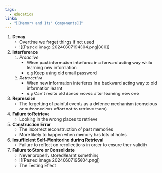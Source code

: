 ```yaml
---
tags:
  - education
links:
  - "[[Memory and Its' Components]]"
---
```

1. **Decay**
	- Overtime we forget things if not used
	- ![[Pasted image 20240607194604.png|300]]
2. **Interference**
	1. *Proactive*
		- When past information interferes in a forward acting way while learning new information
		- e.g Keep using old email password
	2. *Retroactive*
		- When new information interferes in a backward acting way to old information learnt
		- e.g Can't recite old dance moves after learning new one
3. **Repression**
	- The forgetting of painful events as a defence mechanism (conscious or subconscious effort not to retrieve them)
4. **Failure to Retrieve**
	- Looking in the wrong places to retrieve
5. **Construction Error**
	- The incorrect reconstruction of past memories
	- More likely to happen when memory has lots of holes
6. **Insufficient Self-Monitoring during Retrieval**
	- Failure to reflect on recollections in order to ensure their validity
7. **Failure to Store or Consolidate**
	- Never properly stored/learnt something
	- ![[Pasted image 20240607195604.png]]
	- The Testing Effect